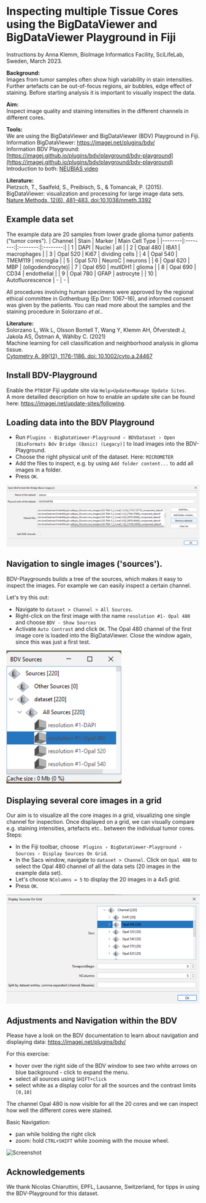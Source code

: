 # Inspecting multiple Tissue Cores using the BigDataViewer and BigDataViewer Playground in Fiji

Instructions by Anna Klemm, BioImage Informatics Facility, SciLifeLab, Sweden, March 2023.

**Background:**  
Images from tumor samples often show high variability in stain intensities. Further artefacts can be out-of-focus regions, air bubbles, edge effect of staining. 
Before starting analysis it is important to visually inspect the data.

**Aim:**  
Inspect image quality and staining intensities in the different channels in different cores.

**Tools:**  
We are using the BigDataViewer and BigDataViewer (BDV) Playground in Fiji.  
Information BigDataViewer: https://imagej.net/plugins/bdv/  
Information BDV Playground: [https://imagej.github.io/plugins/bdv/playground/bdv-playground](https://imagej.github.io/plugins/bdv/playground/bdv-playground)  
Introduction to both: [NEUBIAS video](https://www.youtube.com/watch?v=LHI7vXiUUms)

**Literature:**  
Pietzsch, T., Saalfeld, S., Preibisch, S., & Tomancak, P. (2015).   
BigDataViewer: visualization and processing for large image data sets.   
[Nature Methods, 12(6), 481–483. doi:10.1038/nmeth.3392](https://www.nature.com/articles/nmeth.3392)

## Example data set
The example data are 20 samples from lower grade glioma tumor patients ("tumor cores"). 
| Channel | Stain | Marker |  Main Cell Type |
|--------|:--------:|:--------:|:--------:|
| 1 | DAPI |  Nuclei | all |
| 2 | Opal 480 |    IBA1   | macrophages |
| 3 | Opal 520 | Ki67 | dividing cells |
| 4 | Opal 540 |    TMEM119   | microglia |
| 5 | Opal 570 | NeuroC | neurons |
| 6 | Opal 620 |    MBP   | (oligodendrocyte)|
| 7 | Opal 650 | mutIDH1 | glioma |
| 8 | Opal 690 |    CD34   | endothelial |
| 9 | Opal 780 | GFAP | astrocyte |
| 10 | Autofluorescence |    -   |    -   |


All procedures involving human specimens were 
approved by the regional ethical committee in Gothenburg (Ep Dnr: 1067–16), and informed consent was given by the patients. You can read more about the samples and the staining procedure in Solorzano *et al.*. 

**Literature:**  
Solorzano L, Wik L, Olsson Bontell T, Wang Y, Klemm AH, Öfverstedt J, Jakola AS, Östman A, Wählby C. (2021)  
Machine learning for cell classification and neighborhood analysis in glioma tissue.   
[Cytometry A. 99(12), 1176-1186. doi: 10.1002/cyto.a.24467](https://onlinelibrary.wiley.com/doi/10.1002/cyto.a.24467)

## Install BDV-Playground
Enable the `PTBIOP` Fiji update site via `Help>Update>Manage Update Sites`.  
A more detailled description on how to enable an update site can be found here: https://imagej.net/update-sites/following.

## Loading data into the BDV Playground
* Run `Plugins › BigDataViewer-Playground › BDVDataset › Open [BioFormats Bdv Bridge (Basic) (Legacy)]` to load images into the BDV-Playground.
* Choose the right physical unit of the dataset. Here: `MICROMETER`
* Add the files to inspect, e.g. by using `Add folder content...` to add all images in a folder.
* Press `OK`.  

![](img_bdv/Screenshot_bdvpg_OpenBridge.png?raw=true "Screenshot")


## Navigation to single images ('sources').
BDV-Playgrounds builds a tree of the sources, which makes it easy to inspect the images. For example we can easily inspect a certain channel.

Let's try this out:
* Navigate to `dataset > Channel > All Sources`. 
* Right-click on the first image with the name `resolution #1- Opal 480` and choose `BDV - Show Sources`
* Activate `Auto Contrast` and click `OK`.
The Opal 480 channel of the first image core is loaded into the BigDataViewer.
Close the window again, since this was just a first test.

![](img_bdv/Screenshot_bdv_single_channel.png?raw=true "Screenshot")

## Displaying several core images in a grid
Our aim is to visualize all the core images in a grid, visualizing one single channel for inspection. Once displayed on a grid, we can visually compare e.g. staining intensities, artefacts etc.. between the individual tumor cores.
Steps:
* In the Fiji toolbar, choose ` Plugins › BigDataViewer-Playground › Sources › Display Sources On Grid`. 
* In the Sacs window, navigate to  `dataset > Channel`. Click on `Opal 480` to select the Opal 480 channel of all the data sets (20 images in the example data set).
* Let's choose `NColumns = 5` to display the 20 images in a 4x5 grid. 
* Press `OK`.

![](img_bdv/Screenshot_bdvpg_DisplaySourcesOnGrid.png?raw=true "Screenshot")

## Adjustments and Navigation within the BDV
Please have a look on the BDV documentation to learn about navigation and displaying data: https://imagej.net/plugins/bdv/

For this exercise:
* hover over the right side of the BDV window to see two white arrows on blue background - click to expand the menu.
* select all sources using `SHIFT+click`
* select white as a display color for all the sources and the contrast limits `[0,10]`

The channel Opal 480 is now visible for all the 20 cores and we can inspect how well the different cores were stained. 

Basic Navigation:
* pan while holding the right click
* zoom: hold `CTRL+SHIFT` while zooming with the mouse wheel.

![](img_bdv/BDV_navigation.gif?raw=true "Screenshot")

## Acknowledgements
We thank Nicolas Chiaruttini, EPFL, Lausanne, Switzerland, for tipps in using the BDV-Playground for this dataset.







